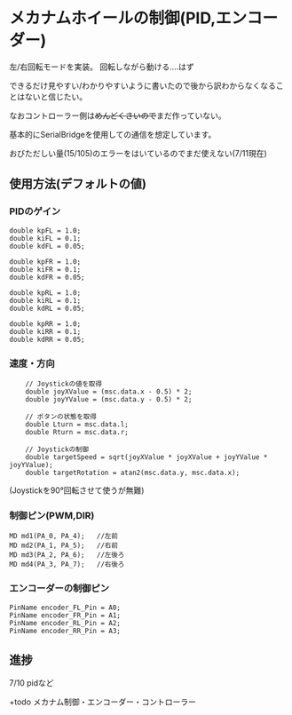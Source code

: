 # メカナムホイールの制御(PID,エンコーダー)

左/右回転モードを実装。
回転しながら動ける....はず

できるだけ見やすい/わかりやすいように書いたので後から訳わからなくなることはないと信じたい。

なおコントローラー側は~~めんどくさいので~~まだ作っていない。

基本的にSerialBridgeを使用しての通信を想定しています。

おびただしい量(15/105)のエラーをはいているのでまだ使えない(7/11現在)

## 使用方法(デフォルトの値)

### PIDのゲイン

    double kpFL = 1.0;
    double kiFL = 0.1;
    double kdFL = 0.05;

    double kpFR = 1.0;
    double kiFR = 0.1;
    double kdFR = 0.05;

    double kpRL = 1.0;
    double kiRL = 0.1;
    double kdRL = 0.05;

    double kpRR = 1.0;
    double kiRR = 0.1;
    double kdRR = 0.05;
 
### 速度・方向

        // Joystickの値を取得
        double joyXValue = (msc.data.x - 0.5) * 2;
        double joyYValue = (msc.data.y - 0.5) * 2;

        // ボタンの状態を取得
        double Lturn = msc.data.l;
        double Rturn = msc.data.r;

        // Joystickの制御
        double targetSpeed = sqrt(joyXValue * joyXValue + joyYValue * joyYValue);
        double targetRotation = atan2(msc.data.y, msc.data.x);

(Joystickを90°回転させて使うが無難)

### 制御ピン(PWM,DIR)

    MD md1(PA_0, PA_4);   //左前
    MD md2(PA_1, PA_5);   //右前
    MD md3(PA_2, PA_6);   //左後ろ
    MD md4(PA_3, PA_7);   //右後ろ

### エンコーダーの制御ピン

    PinName encoder_FL_Pin = A0;
    PinName encoder_FR_Pin = A1;
    PinName encoder_RL_Pin = A2;
    PinName encoder_RR_Pin = A3;

## 進捗

7/10 pidなど

+todo メカナム制御・エンコーダー・コントローラー

